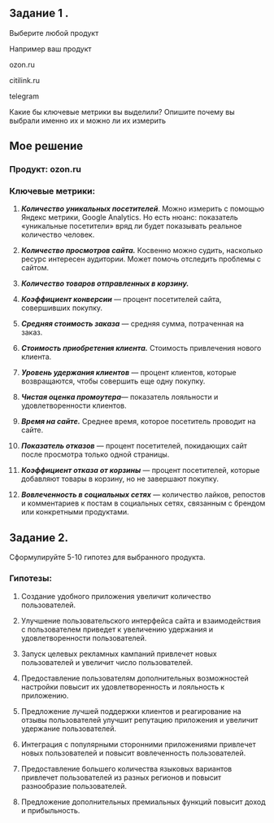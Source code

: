 ## Задание 1 . 
Выберите любой продукт

Например ваш продукт

ozon.ru

citilink.ru

telegram

Какие бы ключевые метрики вы выделили? Опишите почему вы выбрали именно их и можно ли их измерить 

## Мое решение

### Продукт: ozon.ru

### Ключевые метрики:

1. ***Количество уникальных посетителей***.
 Можно измерить с помощью Яндекс метрики, Google Analytics. 
Но есть нюанс: показатель «уникальные посетители» вряд ли будет показывать реальное количество человек.
2. ***Количество просмотров сайта.*** Косвенно можно судить, насколько ресурс интересен аудитории. Может помочь отследить проблемы с сайтом. 
3. ***Количество товаров отправленных в корзину.***
4. ***Коэффициент конверсии*** — процент посетителей сайта, совершивших покупку.

3. ***Средняя стоимость заказа*** — средняя сумма, потраченная на заказ.

4. ***Стоимость приобретения клиента.*** Стоимость привлечения нового клиента.

5. ***Уровень удержания клиентов*** — процент клиентов, которые возвращаются, чтобы совершить еще одну покупку.

6. ***Чистая оценка промоутера***— показатель лояльности и удовлетворенности клиентов.

7. ***Время на сайте.*** Среднее время, которое посетитель проводит на сайте.

8. ***Показатель отказов*** — процент посетителей, покидающих сайт после просмотра только одной страницы.

9. ***Коэффициент отказа от корзины*** — процент посетителей, которые добавляют товары в корзину, но не завершают покупку.

10. ***Вовлеченность в социальных сетях*** — количество лайков, репостов и комментариев к постам в социальных сетях, связанным с брендом или конкретными продуктами.
## Задание 2. 
Сформулируйте 5-10 гипотез для выбранного продукта.

### Гипотезы:
1. Создание удобного приложения увеличит количество пользователей.

2. Улучшение пользовательского интерфейса сайта и взаимодействия с пользователем приведет к увеличению удержания и удовлетворенности пользователей.

3. Запуск целевых рекламных кампаний привлечет новых пользователей и увеличит число пользователей.

4. Предоставление пользователям дополнительных возможностей настройки повысит их удовлетворенность и лояльность к приложению.

5. Предложение лучшей поддержки клиентов и реагирование на отзывы пользователей улучшит репутацию приложения и увеличит удержание пользователей.

6. Интеграция с популярными сторонними приложениями привлечет новых пользователей и повысит вовлеченность пользователей.

7. Предоставление большего количества языковых вариантов привлечет пользователей из разных регионов и повысит разнообразие пользователей.

8. Предложение дополнительных премиальных функций повысит доход и прибыльность.


